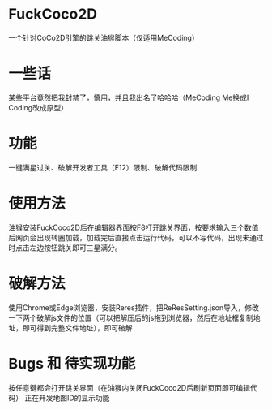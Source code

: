 # FuckCoco2D
一个针对CoCo2D引擎的跳关油猴脚本（仅适用MeCoding）
# 一些话
某些平台竟然把我封禁了，慎用，并且我出名了哈哈哈（MeCoding Me换成I Coding改成原型）
# 功能
一键满星过关、破解开发者工具（F12）限制、破解代码限制
# 使用方法
油猴安装FuckCoco2D后在编辑器界面按F8打开跳关界面，按要求输入三个数值后网页会出现转圈加载，加载完后直接点击运行代码，可以不写代码，出现未通过时点击左边按钮跳关即可三星满分。
# 破解方法
使用Chrome或Edge浏览器，安装Reres插件，把ReResSetting.json导入，修改一下两个破解js文件的位置（可以把解压后的js拖到浏览器，然后在地址框复制地址，即可得到完整文件地址），即可破解
# Bugs 和 待实现功能
按任意键都会打开跳关界面（在油猴内关闭FuckCoco2D后刷新页面即可编辑代码）
正在开发地图ID的显示功能
